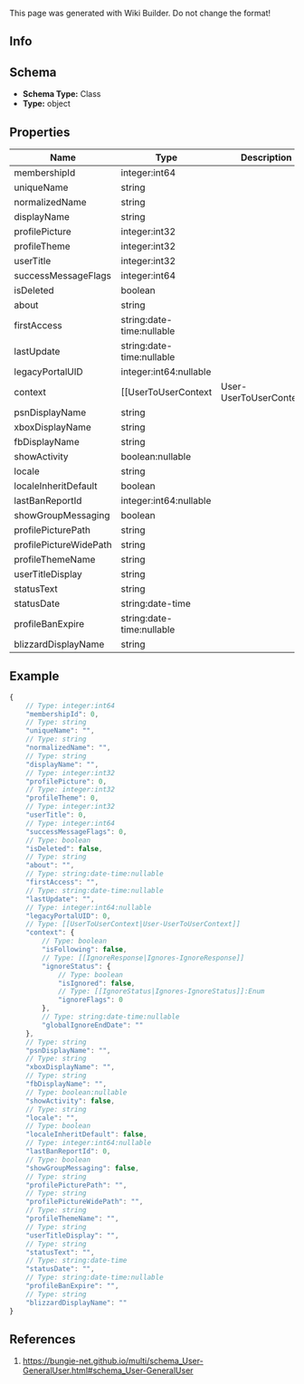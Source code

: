 <span class="wiki-builder">This page was generated with Wiki Builder. Do not change the format!</span>

## Info

## Schema
* **Schema Type:** Class
* **Type:** object

## Properties
Name | Type | Description
---- | ---- | -----------
membershipId | integer:int64 | 
uniqueName | string | 
normalizedName | string | 
displayName | string | 
profilePicture | integer:int32 | 
profileTheme | integer:int32 | 
userTitle | integer:int32 | 
successMessageFlags | integer:int64 | 
isDeleted | boolean | 
about | string | 
firstAccess | string:date-time:nullable | 
lastUpdate | string:date-time:nullable | 
legacyPortalUID | integer:int64:nullable | 
context | [[UserToUserContext|User-UserToUserContext]] | 
psnDisplayName | string | 
xboxDisplayName | string | 
fbDisplayName | string | 
showActivity | boolean:nullable | 
locale | string | 
localeInheritDefault | boolean | 
lastBanReportId | integer:int64:nullable | 
showGroupMessaging | boolean | 
profilePicturePath | string | 
profilePictureWidePath | string | 
profileThemeName | string | 
userTitleDisplay | string | 
statusText | string | 
statusDate | string:date-time | 
profileBanExpire | string:date-time:nullable | 
blizzardDisplayName | string | 

## Example
```javascript
{
    // Type: integer:int64
    "membershipId": 0,
    // Type: string
    "uniqueName": "",
    // Type: string
    "normalizedName": "",
    // Type: string
    "displayName": "",
    // Type: integer:int32
    "profilePicture": 0,
    // Type: integer:int32
    "profileTheme": 0,
    // Type: integer:int32
    "userTitle": 0,
    // Type: integer:int64
    "successMessageFlags": 0,
    // Type: boolean
    "isDeleted": false,
    // Type: string
    "about": "",
    // Type: string:date-time:nullable
    "firstAccess": "",
    // Type: string:date-time:nullable
    "lastUpdate": "",
    // Type: integer:int64:nullable
    "legacyPortalUID": 0,
    // Type: [[UserToUserContext|User-UserToUserContext]]
    "context": {
        // Type: boolean
        "isFollowing": false,
        // Type: [[IgnoreResponse|Ignores-IgnoreResponse]]
        "ignoreStatus": {
            // Type: boolean
            "isIgnored": false,
            // Type: [[IgnoreStatus|Ignores-IgnoreStatus]]:Enum
            "ignoreFlags": 0
        },
        // Type: string:date-time:nullable
        "globalIgnoreEndDate": ""
    },
    // Type: string
    "psnDisplayName": "",
    // Type: string
    "xboxDisplayName": "",
    // Type: string
    "fbDisplayName": "",
    // Type: boolean:nullable
    "showActivity": false,
    // Type: string
    "locale": "",
    // Type: boolean
    "localeInheritDefault": false,
    // Type: integer:int64:nullable
    "lastBanReportId": 0,
    // Type: boolean
    "showGroupMessaging": false,
    // Type: string
    "profilePicturePath": "",
    // Type: string
    "profilePictureWidePath": "",
    // Type: string
    "profileThemeName": "",
    // Type: string
    "userTitleDisplay": "",
    // Type: string
    "statusText": "",
    // Type: string:date-time
    "statusDate": "",
    // Type: string:date-time:nullable
    "profileBanExpire": "",
    // Type: string
    "blizzardDisplayName": ""
}

```

## References
1. https://bungie-net.github.io/multi/schema_User-GeneralUser.html#schema_User-GeneralUser
